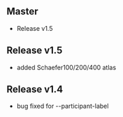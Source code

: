 ## Master
* Release v1.5

## Release v1.5
* added Schaefer100/200/400 atlas

## Release v1.4
* bug fixed for --participant-label



